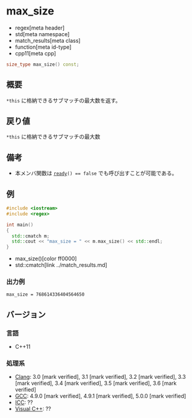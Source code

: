 # max_size
* regex[meta header]
* std[meta namespace]
* match_results[meta class]
* function[meta id-type]
* cpp11[meta cpp]

```cpp
size_type max_size() const;
```

## 概要
`*this` に格納できるサブマッチの最大数を返す。


## 戻り値
`*this` に格納できるサブマッチの最大数


## 備考
- 本メンバ関数は [`ready`](ready.md)`() == false` でも呼び出すことが可能である。


## 例
```cpp example
#include <iostream>
#include <regex>

int main()
{
  std::cmatch m;
  std::cout << "max_size = " << m.max_size() << std::endl;
}
```
* max_size()[color ff0000]
* std::cmatch[link ../match_results.md]

### 出力例
```
max_size = 768614336404564650
```


## バージョン
### 言語
- C++11

### 処理系
- [Clang](/implementation.md#clang): 3.0 [mark verified], 3.1 [mark verified], 3.2 [mark verified], 3.3 [mark verified], 3.4 [mark verified], 3.5 [mark verified], 3.6 [mark verified]
- [GCC](/implementation.md#gcc): 4.9.0 [mark verified], 4.9.1 [mark verified], 5.0.0 [mark verified]
- [ICC](/implementation.md#icc): ??
- [Visual C++](/implementation.md#visual_cpp): ??
